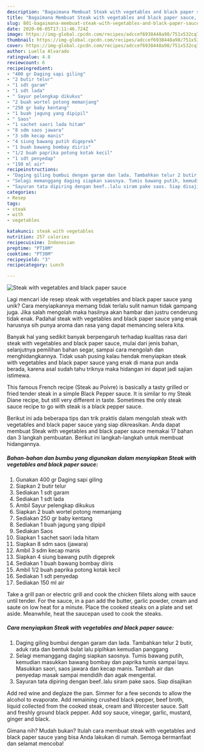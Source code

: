```yaml
---
description: "Bagaimana Membuat Steak with vegetables and black paper sauce, Menggugah Selera"
title: "Bagaimana Membuat Steak with vegetables and black paper sauce, Menggugah Selera"
slug: 801-bagaimana-membuat-steak-with-vegetables-and-black-paper-sauce-menggugah-selera
date: 2020-06-05T17:11:46.724Z
image: https://img-global.cpcdn.com/recipes/adccef6938448a98/751x532cq70/steak-with-vegetables-and-black-paper-sauce-foto-resep-utama.jpg
thumbnail: https://img-global.cpcdn.com/recipes/adccef6938448a98/751x532cq70/steak-with-vegetables-and-black-paper-sauce-foto-resep-utama.jpg
cover: https://img-global.cpcdn.com/recipes/adccef6938448a98/751x532cq70/steak-with-vegetables-and-black-paper-sauce-foto-resep-utama.jpg
author: Luella Alvarado
ratingvalue: 4.8
reviewcount: 6
recipeingredient:
- "400 gr Daging sapi giling"
- "2 butir telur"
- "1 sdt garam"
- "1 sdt lada"
- " Sayur pelengkap dikukus"
- "2 buah wortel potong memanjang"
- "250 gr baby kentang"
- "1 buah jagung yang dipipil"
- " Saos"
- "1 sachet saori lada hitam"
- "8 sdm saos jawara"
- "3 sdm kecap manis"
- "4 siung bawang putih digeprek"
- "1 buah bawang bombay diiris"
- "1/2 buah paprika potong kotak kecil"
- "1 sdt penyedap"
- "150 ml air"
recipeinstructions:
- "Daging giling bumbui dengan garam dan lada. Tambahkan telur 2 butir, aduk rata dan bentuk bulat lalu pipihkan kemudian panggang"
- "Selagi memanggang daging siapkan saosnya. Tumis bawang putih, kemudian masukkan bawang bombay dan paprika tumis sampai layu. Masukkan saori, saos jawara dan kecap manis. Tambah air dan penyedap masak sampai mendidih dan agak mengental."
- "Sayuran tata dipiring dengan beef..lalu siram pake saos. Siap disajikan"
categories:
- Resep
tags:
- steak
- with
- vegetables

katakunci: steak with vegetables 
nutrition: 257 calories
recipecuisine: Indonesian
preptime: "PT10M"
cooktime: "PT30M"
recipeyield: "3"
recipecategory: Lunch

---
```



![Steak with vegetables and black paper sauce](https://img-global.cpcdn.com/recipes/adccef6938448a98/751x532cq70/steak-with-vegetables-and-black-paper-sauce-foto-resep-utama.jpg)

Lagi mencari ide resep steak with vegetables and black paper sauce yang unik? Cara menyiapkannya memang tidak terlalu sulit namun tidak gampang juga. Jika salah mengolah maka hasilnya akan hambar dan justru cenderung tidak enak. Padahal steak with vegetables and black paper sauce yang enak harusnya sih punya aroma dan rasa yang dapat memancing selera kita.

Banyak hal yang sedikit banyak berpengaruh terhadap kualitas rasa dari steak with vegetables and black paper sauce, mulai dari jenis bahan, selanjutnya pemilihan bahan segar, sampai cara mengolah dan menghidangkannya. Tidak usah pusing kalau hendak menyiapkan steak with vegetables and black paper sauce yang enak di mana pun anda berada, karena asal sudah tahu triknya maka hidangan ini dapat jadi sajian istimewa.

This famous French recipe (Steak au Poivre) is basically a tasty grilled or fried tender steak in a simple Black Pepper sauce. It is similar to my Steak Diane recipe, but still very different in taste. Sometimes the only steak sauce recipe to go with steak is a black pepper sauce.


Berikut ini ada beberapa tips dan trik praktis dalam mengolah steak with vegetables and black paper sauce yang siap dikreasikan. Anda dapat membuat Steak with vegetables and black paper sauce memakai 17 bahan dan 3 langkah pembuatan. Berikut ini langkah-langkah untuk membuat hidangannya.

<!--inarticleads1-->

##### Bahan-bahan dan bumbu yang digunakan dalam menyiapkan Steak with vegetables and black paper sauce:

1. Gunakan 400 gr Daging sapi giling
1. Siapkan 2 butir telur
1. Sediakan 1 sdt garam
1. Sediakan 1 sdt lada
1. Ambil  Sayur pelengkap dikukus
1. Siapkan 2 buah wortel potong memanjang
1. Sediakan 250 gr baby kentang
1. Sediakan 1 buah jagung yang dipipil
1. Sediakan  Saos
1. Siapkan 1 sachet saori lada hitam
1. Siapkan 8 sdm saos (jawara)
1. Ambil 3 sdm kecap manis
1. Siapkan 4 siung bawang putih digeprek
1. Sediakan 1 buah bawang bombay diiris
1. Ambil 1/2 buah paprika potong kotak kecil
1. Sediakan 1 sdt penyedap
1. Sediakan 150 ml air


Take a grill pan or electric grill and cook the chicken fillets along with sauce until tender. For the sauce, in a pan add the butter, garlic powder, cream and saute on low heat for a minute. Place the cooked steaks on a plate and set aside. Meanwhile, heat the saucepan used to cook the steaks. 

<!--inarticleads2-->

##### Cara menyiapkan Steak with vegetables and black paper sauce:

1. Daging giling bumbui dengan garam dan lada. Tambahkan telur 2 butir, aduk rata dan bentuk bulat lalu pipihkan kemudian panggang
1. Selagi memanggang daging siapkan saosnya. Tumis bawang putih, kemudian masukkan bawang bombay dan paprika tumis sampai layu. Masukkan saori, saos jawara dan kecap manis. Tambah air dan penyedap masak sampai mendidih dan agak mengental.
1. Sayuran tata dipiring dengan beef..lalu siram pake saos. Siap disajikan


Add red wine and deglaze the pan. Simmer for a few seconds to allow the alcohol to evaporate. Add remaining crushed black pepper, beef broth, liquid collected from the cooked steak, cream and Worcester sauce. Salt and freshly ground black pepper. Add soy sauce, vinegar, garlic, mustard, ginger and black. 

Gimana nih? Mudah bukan? Itulah cara membuat steak with vegetables and black paper sauce yang bisa Anda lakukan di rumah. Semoga bermanfaat dan selamat mencoba!

